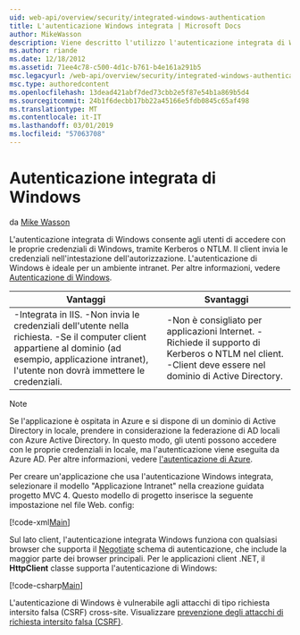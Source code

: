 ```yaml
---
uid: web-api/overview/security/integrated-windows-authentication
title: L'autenticazione Windows integrata | Microsoft Docs
author: MikeWasson
description: Viene descritto l'utilizzo l'autenticazione integrata di Windows nell'API Web ASP.NET.
ms.author: riande
ms.date: 12/18/2012
ms.assetid: 71ee4c78-c500-4d1c-b761-b4e161a291b5
msc.legacyurl: /web-api/overview/security/integrated-windows-authentication
msc.type: authoredcontent
ms.openlocfilehash: 13dead421abf7ded73cbb2e5f87e54b1a869b5d4
ms.sourcegitcommit: 24b1f6decbb17bb22a45166e5fdb0845c65af498
ms.translationtype: MT
ms.contentlocale: it-IT
ms.lasthandoff: 03/01/2019
ms.locfileid: "57063708"
---
```

<a name="integrated-windows-authentication"></a>Autenticazione integrata di Windows
====================
da [Mike Wasson](https://github.com/MikeWasson)

L'autenticazione integrata di Windows consente agli utenti di accedere con le proprie credenziali di Windows, tramite Kerberos o NTLM. Il client invia le credenziali nell'intestazione dell'autorizzazione. L'autenticazione di Windows è ideale per un ambiente intranet. Per altre informazioni, vedere [Autenticazione di Windows](https://www.iis.net/configreference/system.webserver/security/authentication/windowsauthentication).

| Vantaggi | Svantaggi |
| --- | --- |
| -Integrata in IIS. -Non invia le credenziali dell'utente nella richiesta. -Se il computer client appartiene al dominio (ad esempio, applicazione intranet), l'utente non dovrà immettere le credenziali. | -Non è consigliato per applicazioni Internet. -Richiede il supporto di Kerberos o NTLM nel client. -Client deve essere nel dominio di Active Directory. |

> [!NOTE]
> Se l'applicazione è ospitata in Azure e si dispone di un dominio di Active Directory in locale, prendere in considerazione la federazione di AD locali con Azure Active Directory. In questo modo, gli utenti possono accedere con le proprie credenziali in locale, ma l'autenticazione viene eseguita da Azure AD. Per altre informazioni, vedere [l'autenticazione di Azure](../../../visual-studio/overview/2012/windows-azure-authentication.md).


Per creare un'applicazione che usa l'autenticazione Windows integrata, selezionare il modello "Applicazione Intranet" nella creazione guidata progetto MVC 4. Questo modello di progetto inserisce la seguente impostazione nel file Web. config:

[!code-xml[Main](integrated-windows-authentication/samples/sample1.xml)]

Sul lato client, l'autenticazione integrata Windows funziona con qualsiasi browser che supporta il [Negotiate](http://www.ietf.org/rfc/rfc4559.txt) schema di autenticazione, che include la maggior parte dei browser principali. Per le applicazioni client .NET, il **HttpClient** classe supporta l'autenticazione di Windows:

[!code-csharp[Main](integrated-windows-authentication/samples/sample2.cs)]

L'autenticazione di Windows è vulnerabile agli attacchi di tipo richiesta intersito falsa (CSRF) cross-site. Visualizzare [prevenzione degli attacchi di richiesta intersito falsa (CSRF)](preventing-cross-site-request-forgery-csrf-attacks.md).

